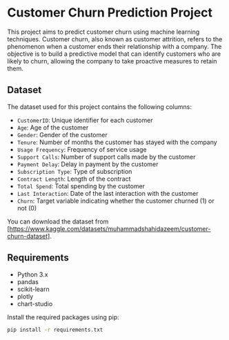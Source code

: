 # Customer Churn Prediction Project

This project aims to predict customer churn using machine learning techniques. Customer churn, also known as customer attrition, refers to the phenomenon when a customer ends their relationship with a company. The objective is to build a predictive model that can identify customers who are likely to churn, allowing the company to take proactive measures to retain them.

## Dataset

The dataset used for this project contains the following columns:

- `CustomerID`: Unique identifier for each customer
- `Age`: Age of the customer
- `Gender`: Gender of the customer
- `Tenure`: Number of months the customer has stayed with the company
- `Usage Frequency`: Frequency of service usage
- `Support Calls`: Number of support calls made by the customer
- `Payment Delay`: Delay in payment by the customer
- `Subscription Type`: Type of subscription
- `Contract Length`: Length of the contract
- `Total Spend`: Total spending by the customer
- `Last Interaction`: Date of the last interaction with the customer
- `Churn`: Target variable indicating whether the customer churned (1) or not (0)

You can download the dataset from [https://www.kaggle.com/datasets/muhammadshahidazeem/customer-churn-dataset].

## Requirements

- Python 3.x
- pandas
- scikit-learn
- plotly
- chart-studio

Install the required packages using pip:

```bash
pip install -r requirements.txt
